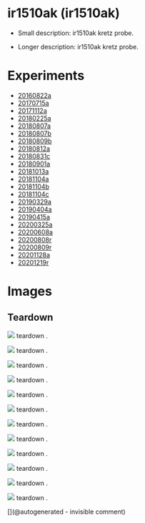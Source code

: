 # ir1510ak (ir1510ak)

* Small description: ir1510ak kretz probe.

* Longer description: ir1510ak kretz probe.

# Experiments

* [20160822a](/include/experiments/auto/20160822a.md)
* [20170715a](/include/experiments/auto/20170715a.md)
* [20171112a](/include/experiments/auto/20171112a.md)
* [20180225a](/include/experiments/auto/20180225a.md)
* [20180807a](/include/experiments/auto/20180807a.md)
* [20180807b](/include/experiments/auto/20180807b.md)
* [20180809b](/include/experiments/auto/20180809b.md)
* [20180812a](/include/experiments/auto/20180812a.md)
* [20180831c](/include/experiments/auto/20180831c.md)
* [20180901a](/include/experiments/auto/20180901a.md)
* [20181013a](/include/experiments/auto/20181013a.md)
* [20181104a](/include/experiments/auto/20181104a.md)
* [20181104b](/include/experiments/auto/20181104b.md)
* [20181104c](/include/experiments/auto/20181104c.md)
* [20190329a](/include/experiments/auto/20190329a.md)
* [20190404a](/include/experiments/auto/20190404a.md)
* [20190415a](/include/experiments/auto/20190415a.md)
* [20200325a](/include/experiments/auto/20200325a.md)
* [20200608a](/include/experiments/auto/20200608a.md)
* [20200808r](/include/experiments/auto/20200808r.md)
* [20200809r](/include/experiments/auto/20200809r.md)
* [20201128a](/include/experiments/auto/20201128a.md)
* [20201219r](/include/experiments/auto/20201219r.md)


# Images

## Teardown 

![](/include/images/ir1510ak/DSC_0211.jpg)
teardown
.

![](/include/images/ir1510ak/DSC_0212.jpg)
teardown
.

![](/include/images/ir1510ak/DSC_0214.jpg)
teardown
.

![](/include/images/ir1510ak/DSC_0225.jpg)
teardown
.

![](/include/images/ir1510ak/DSC_0229.jpg)
teardown
.

![](/include/images/ir1510ak/DSC_0232.jpg)
teardown
.

![](/include/images/ir1510ak/DSC_0238.jpg)
teardown
.

![](/include/images/ir1510ak/DSC_0239.jpg)
teardown
.

![](/include/images/ir1510ak/DSC_0242.jpg)
teardown
.

![](/include/images/ir1510ak/DSC_0249.jpg)
teardown
.

![](/include/images/ir1510ak/DSC_0260.jpg)
teardown
.

![](/include/images/ir1510ak/IR1510AK-.jpg)
teardown
.





[](@autogenerated - invisible comment)